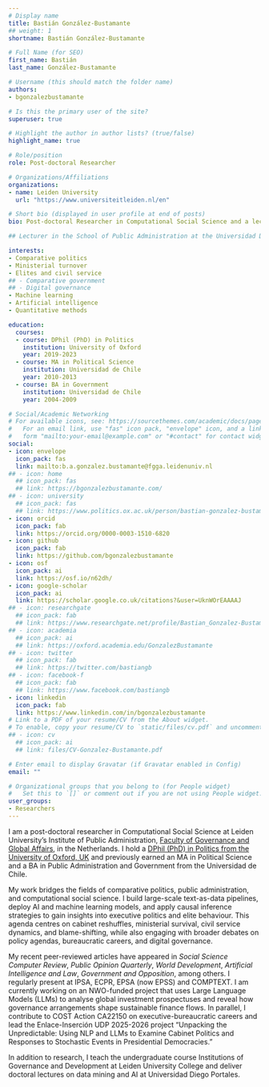 ```yaml
---
# Display name
title: Bastián González-Bustamante
## weight: 1
shortname: Bastián González-Bustamante

# Full Name (for SEO)
first_name: Bastián
last_name: González-Bustamante

# Username (this should match the folder name)
authors:
- bgonzalezbustamante

# Is this the primary user of the site?
superuser: true

# Highlight the author in author lists? (true/false)
highlight_name: true

# Role/position
role: Post-doctoral Researcher

# Organizations/Affiliations
organizations:
- name: Leiden University
  url: "https://www.universiteitleiden.nl/en"

# Short bio (displayed in user profile at end of posts)
bio: Post-doctoral Researcher in Computational Social Science and a lecturer in Governance and Development at the Institute of Public Administration, Faculty of Governance and Global Affairs, Leiden University, Netherlands. 

## Lecturer in the School of Public Administration at the Universidad Diego Portales, Chile.

interests:
- Comparative politics
- Ministerial turnover
- Elites and civil service
## - Comparative government
## - Digital governance
- Machine learning
- Artificial intelligence
- Quantitative methods

education:
  courses:
  - course: DPhil (PhD) in Politics
    institution: University of Oxford
    year: 2019-2023
  - course: MA in Political Science
    institution: Universidad de Chile
    year: 2010-2013
  - course: BA in Government
    institution: Universidad de Chile
    year: 2004-2009

# Social/Academic Networking
# For available icons, see: https://sourcethemes.com/academic/docs/page-builder/#icons
#   For an email link, use "fas" icon pack, "envelope" icon, and a link in the
#   form "mailto:your-email@example.com" or "#contact" for contact widget.
social:
- icon: envelope
  icon_pack: fas
  link: mailto:b.a.gonzalez.bustamante@fgga.leidenuniv.nl
## - icon: home
  ## icon_pack: fas
  ## link: https://bgonzalezbustamante.com/
## - icon: university
  ## icon_pack: fas
  ## link: https://www.politics.ox.ac.uk/person/bastian-gonzalez-bustamante
- icon: orcid
  icon_pack: fab
  link: https://orcid.org/0000-0003-1510-6820
- icon: github
  icon_pack: fab
  link: https://github.com/bgonzalezbustamante
- icon: osf
  icon_pack: ai
  link: https://osf.io/n62dh/
- icon: google-scholar
  icon_pack: ai
  link: https://scholar.google.co.uk/citations?&user=UknWOrEAAAAJ
## - icon: researchgate
  ## icon_pack: fab
  ## link: https://www.researchgate.net/profile/Bastian_Gonzalez-Bustamante
## - icon: academia
  ## icon_pack: ai
  ## link: https://oxford.academia.edu/GonzalezBustamante
## - icon: twitter
  ## icon_pack: fab
  ## link: https://twitter.com/bastiangb
## - icon: facebook-f
  ## icon_pack: fab
  ## link: https://www.facebook.com/bastiangb
- icon: linkedin
  icon_pack: fab
  link: https://www.linkedin.com/in/bgonzalezbustamante
# Link to a PDF of your resume/CV from the About widget.
# To enable, copy your resume/CV to `static/files/cv.pdf` and uncomment the lines below.
## - icon: cv
  ## icon_pack: ai
  ## link: files/CV-Gonzalez-Bustamante.pdf

# Enter email to display Gravatar (if Gravatar enabled in Config)
email: ""

# Organizational groups that you belong to (for People widget)
#   Set this to `[]` or comment out if you are not using People widget.
user_groups:
- Researchers
---
```


I am a post-doctoral researcher in Computational Social Science at Leiden University’s Institute of Public Administration, [Faculty of Governance and Global Affairs](https://www.universiteitleiden.nl/en/governance-and-global-affairs), in the Netherlands. I hold a [DPhil (PhD) in Politics from the University of Oxford, UK](https://www.politics.ox.ac.uk/) and previously earned an MA in Political Science and a BA in Public Administration and Government from the Universidad de Chile.

My work bridges the fields of comparative politics, public administration, and computational social science. I build large-scale text-as-data pipelines, deploy AI and machine learning models, and apply causal inference strategies to gain insights into executive politics and elite behaviour. This agenda centres on cabinet reshuffles, ministerial survival, civil service dynamics, and blame-shifting, while also engaging with broader debates on policy agendas, bureaucratic careers, and digital governance.

My recent peer-reviewed articles have appeared in *Social Science Computer Review*, *Public Opinion Quarterly*, *World Development*, *Artificial Intelligence and Law*, *Government and Opposition*, among others. I regularly present at IPSA, ECPR, EPSA (now EPSS) and COMPTEXT. I am currently working on an NWO-funded project that uses Large Language Models (LLMs) to analyse global investment prospectuses and reveal how governance arrangements shape sustainable finance flows. In parallel, I contribute to COST Action CA22150 on executive-bureaucratic careers and lead the Enlace-Inserción UDP 2025-2026 project “Unpacking the Unpredictable: Using NLP and LLMs to Examine Cabinet Politics and Responses to Stochastic Events in Presidential Democracies.”

In addition to research, I teach the undergraduate course Institutions of Governance and Development at Leiden University College and deliver doctoral lectures on data mining and AI at Universidad Diego Portales.
